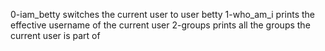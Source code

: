 0-iam_betty switches the current user to user betty
1-who_am_i prints the effective username of the current user
2-groups prints all the groups the current user is part of
